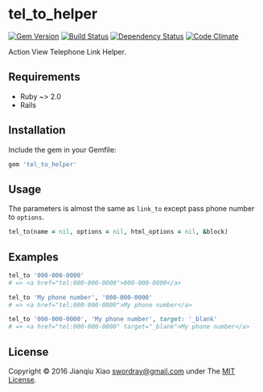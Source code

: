 # tel_to_helper

[![Gem Version](https://badge.fury.io/rb/tel_to_helper.png)](http://badge.fury.io/rb/tel_to_helper) [![Build Status](https://secure.travis-ci.org/swordray/tel_to_helper.png?branch=master)](http://travis-ci.org/swordray/tel_to_helper) [![Dependency Status](https://gemnasium.com/swordray/tel_to_helper.png?travis)](https://gemnasium.com/swordray/tel_to_helper) [![Code Climate](https://codeclimate.com/github/swordray/tel_to_helper.png)](https://codeclimate.com/github/swordray/tel_to_helper)

Action View Telephone Link Helper.

## Requirements

* Ruby ~> 2.0
* Rails

## Installation

Include the gem in your Gemfile:

```ruby
gem 'tel_to_helper'
```

## Usage

The parameters is almost the same as `link_to` except pass phone number to `options`.

```ruby
tel_to(name = nil, options = nil, html_options = nil, &block)
```

## Examples

```ruby
tel_to '000-000-0000'
# => <a href="tel:000-000-0000">000-000-0000</a>
```

```ruby
tel_to 'My phone number', '000-000-0000'
# => <a href="tel:000-000-0000">My phone number</a>
```

```ruby
tel_to '000-000-0000', 'My phone number', target: '_blank'
# => <a href="tel:000-000-0000" target="_blank">My phone number</a>
```

## License

Copyright © 2016 Jianqiu Xiao <swordray@gmail.com> under The [MIT License](http://opensource.org/licenses/MIT).
